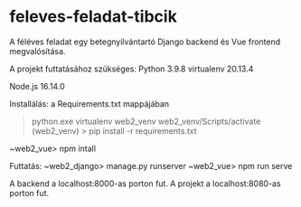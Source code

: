 # feleves-feladat-tibcik

A féléves feladat egy betegnyilvántartó Django backend és Vue frontend megvalósítása.

A projekt futtatásához szükséges:
Python 3.9.8
  virtualenv 20.13.4
  
Node.js 16.14.0

Installálás:
a Requirements.txt mappájában
> python.exe virtualenv web2_venv
> web2_venv/Scripts/activate
(web2_venv) > pip install -r requirements.txt

~web2_vue> npm intall

Futtatás:
~web2_django> manage.py runserver
~web2_vue> npm run serve

A backend a localhost:8000-as porton fut.
A projekt a localhost:8080-as porton fut.
